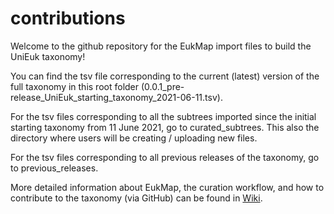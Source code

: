 # contributions

Welcome to the github repository for the EukMap import files to build the UniEuk taxonomy!

You can find the tsv file corresponding to the current (latest) version of the full taxonomy in this root folder (0.0.1_pre-release_UniEuk_starting_taxonomy_2021-06-11.tsv).

For the tsv files corresponding to all the subtrees imported since the initial starting taxonomy from 11 June 2021, go to curated_subtrees. This also the directory where users will be creating / uploading new files.

For the tsv files corresponding to all previous releases of the taxonomy, go to previous_releases.

More detailed information about EukMap, the curation workflow, and how to contribute to the taxonomy (via GitHub) can be found in [Wiki](https://github.com/UniEuk/contributions/wiki).
